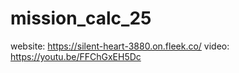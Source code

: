 # mission_calc_25

website: https://silent-heart-3880.on.fleek.co/
video: https://youtu.be/FFChGxEH5Dc
